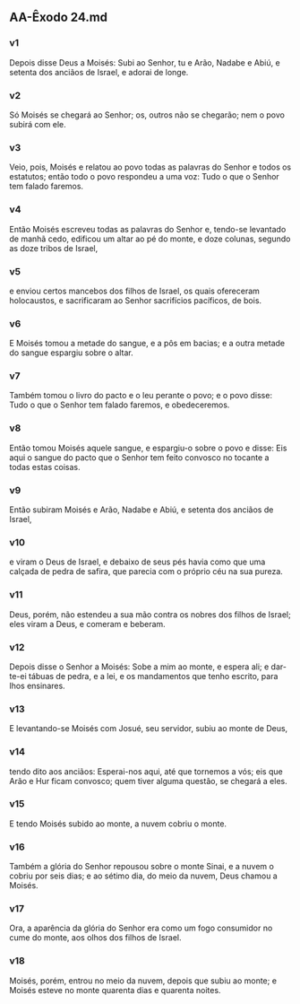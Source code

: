 ## AA-Êxodo 24.md
### v1
 Depois disse Deus a Moisés: Subi ao Senhor, tu e Arão, Nadabe e Abiú, e setenta dos anciãos de Israel, e adorai de longe.
### v2
 Só Moisés se chegará ao Senhor; os, outros não se chegarão; nem o povo subirá com ele.
### v3
 Veio, pois, Moisés e relatou ao povo todas as palavras do Senhor e todos os estatutos; então todo o povo respondeu a uma voz: Tudo o que o Senhor tem falado faremos.
### v4
 Então Moisés escreveu todas as palavras do Senhor e, tendo-se levantado de manhã cedo, edificou um altar ao pé do monte, e doze colunas, segundo as doze tribos de Israel,
### v5
 e enviou certos mancebos dos filhos de Israel, os quais ofereceram holocaustos, e sacrificaram ao Senhor sacrifícios pacíficos, de bois.
### v6
 E Moisés tomou a metade do sangue, e a pôs em bacias; e a outra metade do sangue espargiu sobre o altar.
### v7
 Também tomou o livro do pacto e o leu perante o povo; e o povo disse: Tudo o que o Senhor tem falado faremos, e obedeceremos.
### v8
 Então tomou Moisés aquele sangue, e espargiu-o sobre o povo e disse: Eis aqui o sangue do pacto que o Senhor tem feito convosco no tocante a todas estas coisas.
### v9
 Então subiram Moisés e Arão, Nadabe e Abiú, e setenta dos anciãos de Israel,
### v10
 e viram o Deus de Israel, e debaixo de seus pés havia como que uma calçada de pedra de safira, que parecia com o próprio céu na sua pureza.
### v11
 Deus, porém, não estendeu a sua mão contra os nobres dos filhos de Israel; eles viram a Deus, e comeram e beberam.
### v12
 Depois disse o Senhor a Moisés: Sobe a mim ao monte, e espera ali; e dar-te-ei tábuas de pedra, e a lei, e os mandamentos que tenho escrito, para lhos ensinares.
### v13
 E levantando-se Moisés com Josué, seu servidor, subiu ao monte de Deus,
### v14
 tendo dito aos anciãos: Esperai-nos aqui, até que tornemos a vós; eis que Arão e Hur ficam convosco; quem tiver alguma questão, se chegará a eles.
### v15
 E tendo Moisés subido ao monte, a nuvem cobriu o monte.
### v16
 Também a glória do Senhor repousou sobre o monte Sinai, e a nuvem o cobriu por seis dias; e ao sétimo dia, do meio da nuvem, Deus chamou a Moisés.
### v17
 Ora, a aparência da glória do Senhor era como um fogo consumidor no cume do monte, aos olhos dos filhos de Israel.
### v18
 Moisés, porém, entrou no meio da nuvem, depois que subiu ao monte; e Moisés esteve no monte quarenta dias e quarenta noites.
